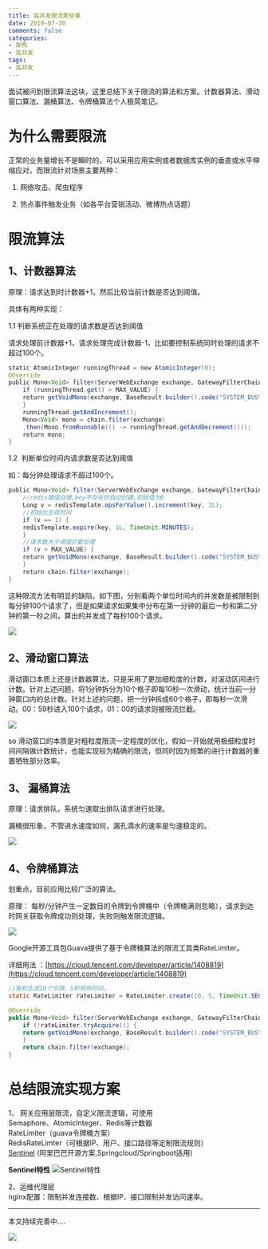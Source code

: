 ```yaml
---
title: 高并发限流那些事
date: 2019-07-30
comments: false
categories:
- 架构
- 高并发
tags:
- 高并发
---
```


面试被问到限流算法这块，这里总结下关于限流的算法和方案。计数器算法、滑动窗口算法、漏桶算法、令牌桶算法个人极简笔记。

<!-- more -->


# 为什么需要限流

正常的业务量增长不是瞬时的，可以采用应用实例或者数据库实例的垂直或水平伸缩应对，而限流针对场景主要两种：

1.  网络攻击、爬虫程序
    
2.  热点事件触发业务（如各平台营销活动、微博热点话题）
    

# 限流算法

## 1、计数器算法

原理：请求达到时计数器+1，然后比较当前计数是否达到阈值。

具体有两种实现：

1.1 判断系统正在处理的请求数是否达到阈值

请求处理前计数器+1，请求处理完成计数器-1，比如要控制系统同时处理的请求不超过100个。

```java
static AtomicInteger runningThread = new AtomicInteger(0);
@Override
public Mono<Void> filter(ServerWebExchange exchange, GatewayFilterChain chain) {
    if (runningThread.get() > MAX_VALUE) {
    return getVoidMono(exchange, BaseResult.builder().code("SYSTEM_BUSY").message("系统繁忙").build());
    }
    runningThread.getAndIncrement();
    Mono<Void> mono = chain.filter(exchange)
    .then(Mono.fromRunnable(() -> runningThread.getAndDecrement()));
    return mono;
}
```

1.2  判断单位时间内请求数是否达到阈值

如：每分钟处理请求不超过100个。

```java
public Mono<Void> filter(ServerWebExchange exchange, GatewayFilterChain chain) {
    //redis键值自增,key不存在时自动创建,初始值为0
    Long v = redisTemplate.opsForValue().increment(key, 1L);
    //初始化生效时间
    if (v == 1) {
    redisTemplate.expire(key, 1L, TimeUnit.MINUTES);
    }
    //请求数大于阈值拦截处理
    if (v > MAX_VALUE) {
    return getVoidMono(exchange, BaseResult.builder().code("SYSTEM_BUSY").message("系统繁忙").build());
    }
    return chain.filter(exchange);
}
```

这种限流方法有明显的缺陷，如下图，分别看两个单位时间内的并发数是被限制到每分钟100个请求了，但是如果请求如果集中分布在第一分钟的最后一秒和第二分钟的第一秒之间，算出的并发成了每秒100个请求。

![](https://oscimg.oschina.net/oscnet/c7dcbb0d1ca99611f79b48590028b741f01.jpg)

## 2、滑动窗口算法

滑动窗口本质上还是计数器算法，只是采用了更加细粒度的计数，对滚动区间进行计数。针对上述问题，将1分钟拆分为10个格子即每10秒一次滑动，统计当前一分钟窗口内的总计数。针对上述的问题，把一分钟拆成60个格子，即每秒一次滑动。00：59秒进入100个请求，01：00的请求则被限流拦截。

![](https://oscimg.oschina.net/oscnet/407142b8b4a90cc43ed8d28622238e30726.jpg)

so 滑动窗口的本质是对粗粒度限流一定程度的优化，假如一开始就用极细粒度时间间隔做计数统计，也能实现较为精确的限流，但同时因为频繁的进行计数器的重置牺牲部分效率。

## 3、 漏桶算法

原理：请求排队，系统匀速取出排队请求进行处理。

漏桶很形象，不管进水速度如何，漏孔滴水的速率是匀速稳定的。

![](https://oscimg.oschina.net/oscnet/31b008b86ef8c43ed392492fa02e59e852e.jpg)

## 4、令牌桶算法

划重点，目前应用比较广泛的算法。

原理： 每秒/分钟产生一定数目的令牌到令牌桶中（令牌桶满则忽略），请求到达时网关获取令牌成功则处理，失败则触发限流逻辑。

![](https://oscimg.oschina.net/oscnet/1ed963a1c58790c9fee2d751ae4d0ee2d0d.jpg)

Google开源工具包Guava提供了基于令牌桶算法的限流工具类RateLimiter。

详细用法 ：[https://cloud.tencent.com/developer/article/1408819](https://cloud.tencent.com/developer/article/1408819)

```java
//每秒生成10个令牌，5秒预热时间。
static RateLimiter rateLimiter = RateLimiter.create(10, 5, TimeUnit.SECONDS);

@Override
public Mono<Void> filter(ServerWebExchange exchange, GatewayFilterChain chain) {
    if (!rateLimiter.tryAcquire()) {
    return getVoidMono(exchange, BaseResult.builder().code("SYSTEM_BUSY").message("系统繁忙").build());
    }
    return chain.filter(exchange);
}
```

# 总结限流实现方案

1、 网关应用层限流，自定义限流逻辑，可使用  
Semaphore、AtomicInteger、Redis等计数器  
RateLimiter（guava令牌桶方案）  
RedisRateLimter（可根据IP、用户、接口路径等定制限流规则）  
[Sentinel](https://github.com/alibaba/Sentinel/wiki/)  (阿里巴巴开源方案,Springcloud/Springboot适用)

**Sentinel特性**
![Sentinel特性](https://oscimg.oschina.net/oscnet/cb968baf3e34bbc128e423221f1ccd580f8.jpg)

2、运维代理层  
nginx配置：限制并发连接数、根据IP、接口限制并发访问速率。

---
本文持续完善中....


![](https://oscimg.oschina.net/oscnet/be1412c6890280b7976893810e491212df3.jpg)
